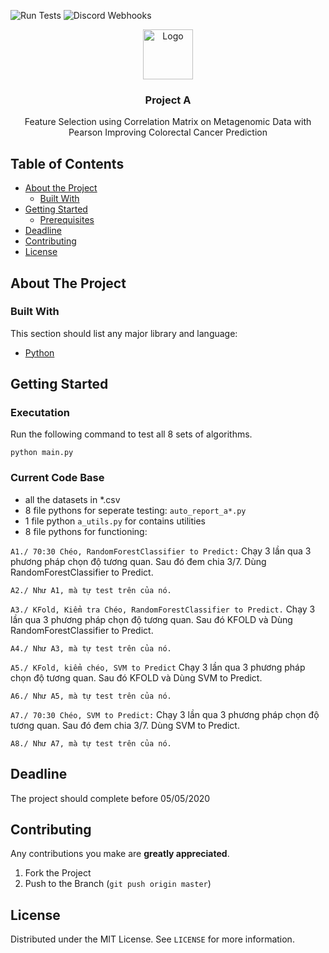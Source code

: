 ![Run Tests](https://github.com/tranthanhtrong/python/workflows/Run%20Tests/badge.svg)
![Discord Webhooks](https://github.com/tranthanhtrong/python/workflows/Discord%20Webhooks/badge.svg)
<br />
<p align="center">
  <a href="https://github.com/tranthanhtrong/python">
    <img src="https://i.ibb.co/3dnVtB5/App-Logo-Inspiraton-156.png" alt="Logo" width="80" height="80">
  </a>

  <h3 align="center">Project A</h3>

  <p align="center">
    Feature Selection using Correlation Matrix on Metagenomic Data with Pearson Improving Colorectal Cancer Prediction
</p>



<!-- TABLE OF CONTENTS -->
## Table of Contents

* [About the Project](#about-the-project)
  * [Built With](#built-with)
* [Getting Started](#getting-started)
  * [Prerequisites](#prerequisites)
* [Deadline](#deadline)
* [Contributing](#contributing)
* [License](#license)



<!-- ABOUT THE PROJECT -->
## About The Project

### Built With
This section should list any major library and language:
* [Python](https://www.python.org/)



<!-- GETTING STARTED -->
## Getting Started

### Executation
Run the following command to test all 8 sets of algorithms.
```
python main.py
```
### Current Code Base
 - all the datasets in *.csv
 - 8 file pythons for seperate testing: ```auto_report_a*.py```
 - 1 file python ```a_utils.py``` for contains utilities
 - 8 file pythons for functioning:

```A1./ 70:30 Chéo, RandomForestClassifier to Predict:```
Chạy 3 lần qua 3 phương pháp chọn độ tương quan. Sau đó đem chia 3/7. Dùng RandomForestClassifier to Predict.

```A2./ Như A1, mà tự test trên của nó.```

```A3./ KFold, Kiểm tra Chéo, RandomForestClassifier to Predict.```
Chạy 3 lần qua 3 phương pháp chọn độ tương quan. Sau đó KFOLD và Dùng RandomForestClassifier to Predict.

```A4./ Như A3, mà tự test trên của nó.```

```A5./ KFold, kiểm chéo, SVM to Predict```
Chạy 3 lần qua 3 phương pháp chọn độ tương quan. Sau đó KFOLD và Dùng SVM to Predict.

```A6./ Như A5, mà tự test trên của nó.```

```A7./ 70:30 Chéo, SVM to Predict:```
Chạy 3 lần qua 3 phương pháp chọn độ tương quan. Sau đó đem chia 3/7. Dùng SVM to Predict.

```A8./ Như A7, mà tự test trên của nó.```

<!-- ROADMAP -->
## Deadline
The project should complete before 05/05/2020



<!-- CONTRIBUTING -->
## Contributing

Any contributions you make are **greatly appreciated**.
1. Fork the Project
2. Push to the Branch (`git push origin master`)

<!-- LICENSE -->
## License

Distributed under the MIT License. See `LICENSE` for more information.
